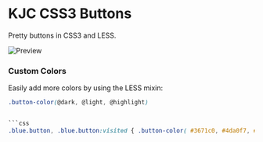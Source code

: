 KJC CSS3 Buttons
================

Pretty buttons in CSS3 and LESS.

![Preview](https://raw.github.com/kjantzer/kjc-css3-buttons/master/preview.png)

### Custom Colors

Easily add more colors by using the LESS mixin:

```css
.button-color(@dark, @light, @highlight)


```css
.blue.button, .blue.button:visited { .button-color( #3671c0, #4da0f7, #78bdfb); }